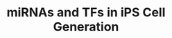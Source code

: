 ---
annotations:
- id: PW:0000004
  parent: regulatory pathway
  type: Pathway Ontology
  value: regulatory pathway
authors:
- Susan
- MaintBot
- Elisa
- Mkutmon
- Fehrhart
description: This pathway describes how a set of miRNA is responsible for different
  steps of induced pluripotent stem cell generation in a mouse embryonic fibroblasts
  cell model, infected with Oct3/4, Sox2, Klf4 and c-Myc.
last-edited: 2019-06-27
organisms:
- Mus musculus
redirect_from:
- /index.php/Pathway:WP2375
- /instance/WP2375
revision: null
schema-jsonld:
- '@context': https://schema.org/
  '@id': https://wikipathways.github.io/pathways/WP2375.html
  '@type': Dataset
  creator:
    '@type': Organization
    name: WikiPathways
  description: This pathway describes how a set of miRNA is responsible for different
    steps of induced pluripotent stem cell generation in a mouse embryonic fibroblasts
    cell model, infected with Oct3/4, Sox2, Klf4 and c-Myc.
  keywords:
  - Bat1a
  - Oct4
  - Phf5a
  - Prpf4
  - Sf3a3
  - Snrpa
  - Sox2
  - miR-183-5p
  - miR-200a-3p
  - miR-200b-3p
  - miR-429-3p
  license: CC0
  name: miRNAs and TFs in iPS Cell Generation
seo: CreativeWork
title: miRNAs and TFs in iPS Cell Generation
wpid: WP2375
---
